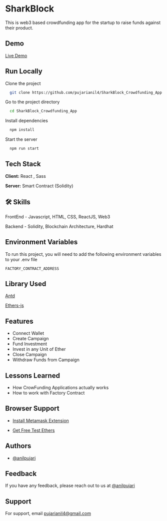 
# SharkBlock

This is web3 based crowdfunding app for the startup to raise funds against their product.

## Demo
[Live Demo](https://sharkblock1.netlify.app/)


## Run Locally

Clone the project

```bash
  git clone https://github.com/pujarianil4/SharkBlock_Crowdfunding_App.git
```

Go to the project directory

```bash
  cd SharkBlock_Crowdfunding_App
```

Install dependencies

```bash
  npm install
```

Start the server

```bash
  npm run start
```


## Tech Stack

**Client:** React , Sass

**Server:** Smart Contract (Solidity)


## 🛠 Skills
 FrontEnd - Javascript, HTML, CSS, ReactJS, Web3

 Backend - Solidity, Blockchain Architecture, Hardhat


## Environment Variables

To run this project, you will need to add the following environment variables to your .env file

`FACTORY_CONTRACT_ADDRESS`



## Library Used

[Antd](https://ant.design/)

[Ethers-js](https://docs.ethers.io/v5/)



## Features

- Connect Wallet 
- Create Campaign 
- Fund Investment
- Invest in any Unit of Ether
- Close Campaign
- Withdraw Funds from Campaign


## Lessons Learned

- How CrowFunding Applications actually works
- How to work with Factory Contract


## Browser Support

- [Install Metamask Extension](https://metamask.io/)

- [Get Free Test Ethers](https://faucets.chain.link/rinkeby)


## Authors

- [@anilpujari](https://www.linkedin.com/in/anil-pujari-644282112/)


## Feedback

If you have any feedback, please reach out to us at [@anilpujari](https://www.linkedin.com/in/anil-pujari-644282112/)


## Support

For support, email pujarianil4@gmail.com 

